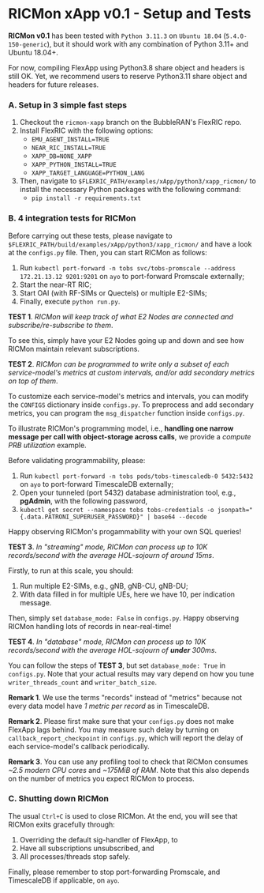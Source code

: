 # RICMon xApp v0.1 - Setup and Tests

**RICMon v0.1** has been tested with `Python 3.11.3` on `Ubuntu 18.04` (`5.4.0-150-generic`), but it should work with any combination of Python 3.11+ and Ubuntu 18.04+.

For now, compiling FlexApp using Python3.8 share object and headers is still OK. Yet, we recommend users to reserve Python3.11 share object and headers for future releases.

### A. Setup in 3 simple fast steps
1. Checkout the `ricmon-xapp` branch on the BubbleRAN's FlexRIC repo.
2. Install FlexRIC with the following options:
    * `EMU_AGENT_INSTALL=TRUE`
    * `NEAR_RIC_INSTALL=TRUE`
    * `XAPP_DB=NONE_XAPP`
    * `XAPP_PYTHON_INSTALL=TRUE`
    * `XAPP_TARGET_LANGUAGE=PYTHON_LANG`
3. Then, navigate to `$FLEXRIC_PATH/examples/xApp/python3/xapp_ricmon/` to install the necessary Python packages with the following command:
    * `pip install -r requirements.txt`

### B. 4 integration tests for RICMon
Before carrying out these tests, please navigate to `$FLEXRIC_PATH/build/examples/xApp/python3/xapp_ricmon/` and have a look at the `configs.py` file. Then, you can start RICMon as follows:
1. Run `kubectl port-forward -n tobs svc/tobs-promscale --address 172.21.13.12 9201:9201` on `ayo` to port-forward Promscale externally;
2. Start the near-RT RIC;
3. Start OAI (with RF-SIMs or Quectels) or multiple E2-SIMs;
4. Finally, execute `python run.py`.

**TEST 1**. _RICMon will keep track of what E2 Nodes are connected and subscribe/re-subscribe to them_.

To see this, simply have your E2 Nodes going up and down and see how RICMon maintain relevant subscriptions.

**TEST 2**. _RICMon can be programmed to write only a subset of each service-model's metrics at custom intervals, and/or add secondary metrics on top of them_.

To customize each service-model's metrics and intervals, you can modify the `CONFIGS` dictionary inside `configs.py`. To preprocess and add secondary metrics, you can program the `msg_dispatcher` function inside `configs.py`. 

To illustrate RICMon's programming model, i.e., **handling one narrow message per call with object-storage across calls**, we provide a _compute PRB utilization_ example.

Before validating programmability, please:
1. Run `kubectl port-forward -n tobs pods/tobs-timescaledb-0 5432:5432` on `ayo` to port-forward TimescaleDB externally;
2. Open your tunneled (port 5432) database administration tool, e.g., **pgAdmin**, with the following password,
3. `kubectl get secret --namespace tobs tobs-credentials -o jsonpath="{.data.PATRONI_SUPERUSER_PASSWORD}" | base64 --decode`

Happy observing RICMon's progammability with your own SQL queries!

**TEST 3**. _In "streaming" mode, RICMon can process up to 10K records/second with the average HOL-sojourn of around 15ms_.

Firstly, to run at this scale, you should:
1. Run multiple E2-SIMs, e.g., gNB, gNB-CU, gNB-DU;
2. With data filled in for multiple UEs, here we have 10, per indication message.

Then, simply set `database_mode: False` in `configs.py`. Happy observing RICMon handling lots of records in near-real-time!

**TEST 4**. _In "database" mode, RICMon can process up to 10K records/second with the average HOL-sojourn of **under** 300ms_.

You can follow the steps of **TEST 3**, but set `database_mode: True` in `configs.py`. Note that your actual results may vary depend on how you tune `writer_threads_count` and `writer_batch_size`.

**Remark 1**. We use the terms "records" instead of "metrics" because not every data model have _1 metric per record_ as in TimescaleDB.

**Remark 2**. Please first make sure that your `configs.py` does not make FlexApp lags behind. You may measure such delay by turning on `callback_report_checkpoint` in `configs.py`, which will report the delay of each service-model's callback periodically.

**Remark 3**. You can use any profiling tool to check that RICMon consumes *~2.5 modern CPU cores* and *~175MiB of RAM*. Note that this also depends on the number of metrics you expect RICMon to process.

### C. Shutting down RICMon
The usual `Ctrl+C` is used to close RICMon. At the end, you will see that RICMon exits gracefully through:
1. Overriding the default sig-handler of FlexApp, to
2. Have all subscriptions unsubscribed, and
3. All processes/threads stop safely.

Finally, please remember to stop port-forwarding Promscale, and TimescaleDB if applicable, on `ayo`.
